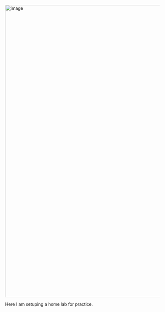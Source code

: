 <img width="953" alt="image" src="https://github.com/user-attachments/assets/2237244d-34f1-42f8-bb43-8bca7a8b78a1" />


Here I am setuping a home lab for practice.
